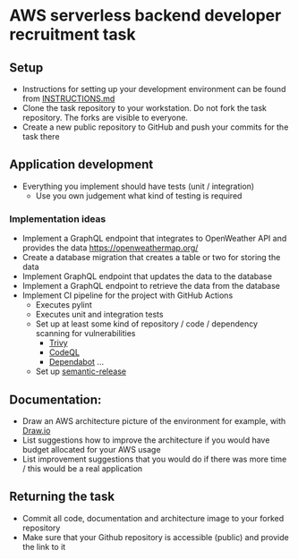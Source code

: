 # AWS serverless backend developer recruitment task

## Setup
- Instructions for setting up your development environment can be found from [INSTRUCTIONS.md](INSTRUCTIONS.md)
- Clone the task repository to your workstation. Do not fork the task repository. The forks are visible to everyone.
- Create a new public repository to GitHub and push your commits for the task there

## Application development 
- Everything you implement should have tests (unit / integration)
  - Use you own judgement what kind of testing is required
### Implementation ideas
- Implement a GraphQL endpoint that integrates to OpenWeather API and provides the data https://openweathermap.org/
- Create a database migration that creates a table or two for storing the data
- Implement GraphQL endpoint that updates the data to the database
- Implement a GraphQL endpoint to retrieve the data from the database
- Implement CI pipeline for the project with GitHub Actions 
  - Executes pylint
  - Executes unit and integration tests
  - Set up at least some kind of repository / code / dependency scanning for vulnerabilities
    - [Trivy](https://trivy.dev/)
    - [CodeQL](https://docs.github.com/en/code-security/code-scanning/introduction-to-code-scanning/about-code-scanning-with-codeql)
    - [Dependabot](https://docs.github.com/en/code-security/dependabot) ...
  - Set up [semantic-release](https://github.com/semantic-release/semantic-release) 

## Documentation:
- Draw an AWS architecture picture of the environment for example, with [Draw.io](https://app.diagrams.net/)
- List suggestions how to improve the architecture if you would have budget allocated for your AWS usage
- List improvement suggestions that you would do if there was more time / this would be a real application

## Returning the task
- Commit all code, documentation and architecture image to your forked repository
- Make sure that your Github repository is accessible (public) and provide the link to it





